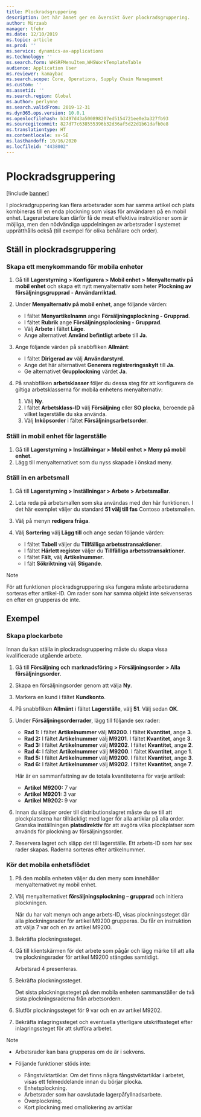 ```yaml
---
title: Plockradsgruppering
description: Det här ämnet ger en översikt över plockradsgruppering.
author: Mirzaab
manager: tfehr
ms.date: 12/10/2019
ms.topic: article
ms.prod: ''
ms.service: dynamics-ax-applications
ms.technology: ''
ms.search.form: WHSRFMenuItem,WHSWorkTemplateTable
audience: Application User
ms.reviewer: kamaybac
ms.search.scope: Core, Operations, Supply Chain Management
ms.custom: ''
ms.assetid: ''
ms.search.region: Global
ms.author: perlynne
ms.search.validFrom: 2019-12-31
ms.dyn365.ops.version: 10.0.1
ms.openlocfilehash: b3497d43a500898207ed5154721ee0e3a327fb93
ms.sourcegitcommit: 827d77c638555396b32d36af5d22d1b61dafb0e8
ms.translationtype: HT
ms.contentlocale: sv-SE
ms.lasthandoff: 10/16/2020
ms.locfileid: "4438002"
---
```

# <a name="pick-line-grouping"></a>Plockradsgruppering

[!include [banner](../includes/banner.md)]

I plockradgruppering kan flera arbetsrader som har samma artikel och plats kombineras till en enda plockning som visas för användaren på en mobil enhet. Lagerarbetare kan därför få de mest effektiva instruktioner som är möjliga, men den nödvändiga uppdelningen av arbetsrader i systemet upprätthålls också (till exempel för olika behållare och order).

## <a name="set-up-pick-line-grouping"></a>Ställ in plockradsgruppering

### <a name="create-a-mobile-device-menu-item"></a>Skapa ett menykommando för mobila enheter

1. Gå till **Lagerstyrning \> Konfigurera \> Mobil enhet \> Menyalternativ på mobil enhet** och skapa ett nytt menyalternativ som heter **Plockning av försäljningsgrupprad - Användarriktad**.
2. Under **Menyalternativ på mobil enhet**, ange följande värden:

    - I fältet **Menyartikelnamn** ange **Försäljningsplockning - Grupprad**.
    - I fältet **Rubrik** ange **Försäljningsplockning - Grupprad**.
    - Välj **Arbete** i fältet **Läge**.
    - Ange alternativet **Använd befintligt arbete** till **Ja**.

3. Ange följande värden på snabbfliken **Allmänt**:

    - I fältet **Dirigerad av** välj **Användarstyrd**.
    - Ange det här alternativet **Generera registreringsskylt** till **Ja**.
    - Ge alternativet **Grupplockning** värdet **Ja**.

4. På snabbfliken **arbetsklasser** följer du dessa steg för att konfigurera de giltiga arbetsklasserna för mobila enhetens menyalternativ:

    1. Välj **Ny**.
    2. I fältet **Arbetsklass-ID** välj **Försäljning** eller **SO plocka**, beroende på vilket lagerställe du ska använda.
    3. Välj **Inköpsorder** i fältet **Försäljningsarbetsorder**.

### <a name="set-up-a-mobile-device-menu"></a>Ställ in mobil enhet för lagerställe

1. Gå till **Lagerstyrning \> Inställningar \> Mobil enhet \> Meny på mobil enhet**. 
1. Lägg till menyalternativet som du nyss skapade i önskad meny.

### <a name="set-up-a-work-template"></a>Ställ in en arbetsmall

1. Gå till **Lagerstyrning \> Inställningar \> Arbete \> Arbetsmallar**.
1. Leta reda på arbetsmallen som ska användas med den här funktionen. I det här exemplet väljer du standard **51 välj till fas** Contoso arbetsmallen.
1. Välj på menyn **redigera fråga**.
1. Välj **Sortering** välj **Lägg till** och ange sedan följande värden:

    - I fältet **Tabell** väljer du **Tillfälliga arbetsstransaktioner**.
    - I fältet **Härlett register** väljer du **Tillfälliga arbetsstransaktioner**.
    - I fältet **Fält**, välj **Artikelnummer**.
    - I fält **Sökriktning** välj **Stigande**.

> [!NOTE]
> För att funktionen plockradsgruppering ska fungera måste arbetsraderna sorteras efter artikel-ID. Om rader som har samma objekt inte sekvenseras en efter en grupperas de inte.

## <a name="example"></a>Exempel

### <a name="create-picking-work"></a>Skapa plockarbete

Innan du kan ställa in plockradsgruppering måste du skapa vissa kvalificerade utgående arbete.

1. Gå till **Försäljning och marknadsföring \> Försäljningsorder \> Alla försäljningsorder**.
2. Skapa en försäljningsorder genom att välja **Ny**. 
3. Markera en kund i fältet **Kundkonto**. 
4. På snabbfliken **Allmänt** i fältet **Lagerställe**, välj **51**. Välj sedan **OK**.
5. Under **Försäljningsorderrader**, lägg till följande sex rader:

    - **Rad 1:** I fältet **Artikelnummer** välj **M9200**. I fältet **Kvantitet**, ange **3**.
    - **Rad 2:** I fältet **Artikelnummer** välj **M9201**. I fältet **Kvantitet**, ange **3**. 
    - **Rad 3:** I fältet **Artikelnummer** välj **M9202**. I fältet **Kvantitet**, ange **2**. 
    - **Rad 4:** I fältet **Artikelnummer** välj **M9200**. I fältet **Kvantitet**, ange **1**. 
    - **Rad 5:** I fältet **Artikelnummer** välj **M9200**. I fältet **Kvantitet**, ange **3**.
    - **Rad 6:** I fältet **Artikelnummer** välj **M9202**. I fältet **Kvantitet**, ange **7**. 

    Här är en sammanfattning av de totala kvantiteterna för varje artikel:

    - **Artikel M9200:** 7 var
    - **Artikel M9201:** 3 var
    - **Artikel M9202:** 9 var

6. Innan du släpper order till distributionslagret måste du se till att plockplatserna har tillräckligt med lager för alla artiklar på alla order. Granska inställningen **platsdirektiv** för att avgöra vilka plockplatser som används för plockning av försäljningsorder.
7. Reservera lagret och släpp det till lagerställe. Ett arbets-ID som har sex rader skapas. Raderna sorteras efter artikelnummer.

### <a name="run-the-mobile-device-flow"></a>Kör det mobila enhetsflödet

1. På den mobila enheten väljer du den meny som innehåller menyalternativet ny mobil enhet.
1. Välj menyalternativet **försäljningsplockning – grupprad** och initiera plockningen.

    När du har valt menyn och ange arbets-ID, visas plockningssteget där alla plockningsrader för artikel M9200 grupperas. Du får en instruktion att välja 7 var och en av artikel M9200.

1. Bekräfta plockningssteget. 
1. Gå till klientskärmen för det arbete som pågår och lägg märke till att alla tre plockningsrader för artikel M9200 stängdes samtidigt.

    Arbetsrad 4 presenteras.

1. Bekräfta plockningssteget.

    Det sista plockningssteget på den mobila enheten sammanställer de två sista plockningsraderna från arbetsordern.

1. Slutför plockningssteget för 9 var och en av artikel M9202.
1. Bekräfta inlagringssteget och eventuella ytterligare utskriftssteget efter inlagringssteget för att slutföra arbetet.

> [!NOTE]
> - Arbetsrader kan bara grupperas om de är i sekvens.
> - Följande funktioner stöds inte:
>
>    - Fångstviktartiklar. Om det finns några fångstviktartiklar i arbetet, visas ett felmeddelande innan du börjar plocka.
>    - Enhetsplockning.
>    - Arbetsrader som har oavslutade lagerpåfyllnadsarbete.
>    - Överplockning.
>    - Kort plockning med omallokering av artiklar
